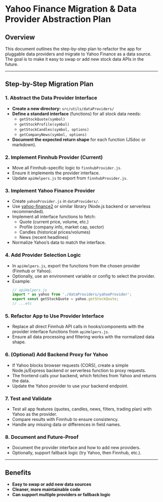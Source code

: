 # Yahoo Finance Migration & Data Provider Abstraction Plan

## Overview
This document outlines the step-by-step plan to refactor the app for pluggable data providers and migrate to Yahoo Finance as a data source. The goal is to make it easy to swap or add new stock data APIs in the future.

---

## Step-by-Step Migration Plan

### 1. Abstract the Data Provider Interface
- **Create a new directory:** `src/utils/dataProviders/`
- **Define a standard interface** (functions) for all stock data needs:
  - `getStockQuote(symbol)`
  - `getStockProfile(symbol)`
  - `getStockCandles(symbol, options)`
  - `getCompanyNews(symbol, options)`
- **Document the expected return shape** for each function (JSdoc or markdown).

### 2. Implement Finnhub Provider (Current)
- Move all Finnhub-specific logic to `finnhubProvider.js`.
- Ensure it implements the provider interface.
- Update `apiHelpers.js` to export from `finnhubProvider.js`.

### 3. Implement Yahoo Finance Provider
- Create `yahooProvider.js` in `dataProviders/`.
- Use [yahoo-finance2](https://www.npmjs.com/package/yahoo-finance2) or similar library (Node.js backend or serverless recommended).
- Implement all interface functions to fetch:
  - Quote (current price, volume, etc.)
  - Profile (company info, market cap, sector)
  - Candles (historical prices/volumes)
  - News (recent headlines)
- Normalize Yahoo’s data to match the interface.

### 4. Add Provider Selection Logic
- In `apiHelpers.js`, export the functions from the chosen provider (Finnhub or Yahoo).
- Optionally, use an environment variable or config to select the provider.
- Example:
  ```js
  // apiHelpers.js
  import * as yahoo from './dataProviders/yahooProvider';
  export const getStockQuote = yahoo.getStockQuote;
  // ...etc
  ```

### 5. Refactor App to Use Provider Interface
- Replace all direct Finnhub API calls in hooks/components with the provider interface functions from `apiHelpers.js`.
- Ensure all data processing and filtering works with the normalized data shape.

### 6. (Optional) Add Backend Proxy for Yahoo
- If Yahoo blocks browser requests (CORS), create a simple Node.js/Express backend or serverless function to proxy requests.
- The frontend calls your backend, which fetches from Yahoo and returns the data.
- Update the Yahoo provider to use your backend endpoint.

### 7. Test and Validate
- Test all app features (quotes, candles, news, filters, trading plan) with Yahoo as the provider.
- Compare results with Finnhub to ensure consistency.
- Handle any missing data or differences in field names.

### 8. Document and Future-Proof
- Document the provider interface and how to add new providers.
- Optionally, support fallback logic (try Yahoo, then Finnhub, etc.).

---

## Benefits
- **Easy to swap or add new data sources**
- **Cleaner, more maintainable code**
- **Can support multiple providers or fallback logic** 